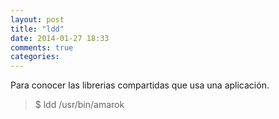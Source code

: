 ```yaml
---
layout: post
title: "ldd"
date: 2014-01-27 18:33
comments: true
categories: 
---
```

Para conocer las librerias compartidas que usa una aplicación. 

>$ ldd /usr/bin/amarok 

